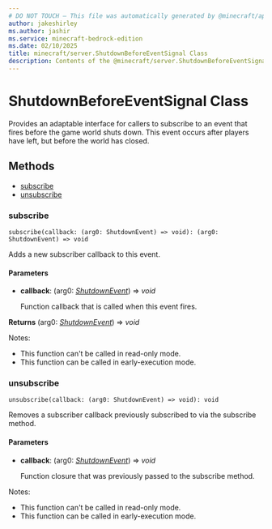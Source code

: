 ```yaml
---
# DO NOT TOUCH — This file was automatically generated by @minecraft/api-docs-generator, to report problems file an issue at https://github.com/Mojang/minecraft-scripting-libraries
author: jakeshirley
ms.author: jashir
ms.service: minecraft-bedrock-edition
ms.date: 02/10/2025
title: minecraft/server.ShutdownBeforeEventSignal Class
description: Contents of the @minecraft/server.ShutdownBeforeEventSignal class.
---
```

# ShutdownBeforeEventSignal Class

Provides an adaptable interface for callers to subscribe to an event that fires before the game world shuts down. This event occurs after players have left, but before the world has closed.

## Methods
- [subscribe](#subscribe)
- [unsubscribe](#unsubscribe)

### **subscribe**
`
subscribe(callback: (arg0: ShutdownEvent) => void): (arg0: ShutdownEvent) => void
`

Adds a new subscriber callback to this event.

#### **Parameters**
- **callback**: (arg0: [*ShutdownEvent*](ShutdownEvent.md)) => *void*
  
  Function callback that is called when this event fires.

**Returns** (arg0: [*ShutdownEvent*](ShutdownEvent.md)) => *void*
  
Notes:
- This function can't be called in read-only mode.
- This function can be called in early-execution mode.

### **unsubscribe**
`
unsubscribe(callback: (arg0: ShutdownEvent) => void): void
`

Removes a subscriber callback previously subscribed to via the subscribe method.

#### **Parameters**
- **callback**: (arg0: [*ShutdownEvent*](ShutdownEvent.md)) => *void*
  
  Function closure that was previously passed to the subscribe method.
  
Notes:
- This function can't be called in read-only mode.
- This function can be called in early-execution mode.

